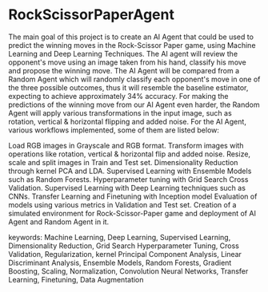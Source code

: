 # RockScissorPaperAgent

The main goal of this project is to create an AI Agent that could be used to predict the winning moves in the Rock-Scissor Paper game, using Machine Learning and Deep Learning Techniques.
The AI agent will review the opponent's move using an image taken from his hand, classify his move and propose the winning move.
The AI Agent will be compared from a Random Agent which will randomly classify each opponent's move in one of the three possible outcomes, thus it will resemble the baseline estimator, expecting to achieve approximately 34% accuracy. For making the predictions of the winning move from our AI Agent even harder, the Random Agent will apply various transformations in the input image, such as rotation, vertical & horizontal flipping and added noise.
For the AI Agent, various workflows implemented, some of them are listed below:  

Load RGB images in Grayscale and RGB format.
Transform images with operations like rotation, vertical & horizontal flip and added noise.
Resize, scale and split images in Train and Test set.
Dimensionality Reduction through kernel PCA and LDA.
Supervised Learning with Ensemble Models such as Random Forests.
Hyperparameter tuning with Grid Search Cross Validation.
Supervised Learning with Deep Learning techniques such as CNNs.
Transfer Learning and Finetuning with Inception model
Evaluation of models using various metrics in Validation and Test set.
Creation of a simulated environment for Rock-Scissor-Paper game and deployment of AI Agent and Random Agent in it.  

keywords: Machine Learning, Deep Learning, Supervised Learning, Dimensionality Reduction, Grid Search Hyperparameter Tuning, Cross Validation, Regularization, kernel Principal Component Analysis, Linear Discriminant Analysis, Ensemble Models, Random Forests, Gradient Boosting, Scaling, Normalization, Convolution Neural Networks, Transfer Learning, Finetuning, Data Augmentation
